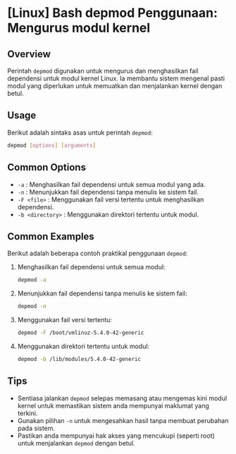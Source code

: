 # [Linux] Bash depmod Penggunaan: Mengurus modul kernel

## Overview
Perintah `depmod` digunakan untuk mengurus dan menghasilkan fail dependensi untuk modul kernel Linux. Ia membantu sistem mengenal pasti modul yang diperlukan untuk memuatkan dan menjalankan kernel dengan betul.

## Usage
Berikut adalah sintaks asas untuk perintah `depmod`:

```bash
depmod [options] [arguments]
```

## Common Options
- `-a` : Menghasilkan fail dependensi untuk semua modul yang ada.
- `-n` : Menunjukkan fail dependensi tanpa menulis ke sistem fail.
- `-F <file>` : Menggunakan fail versi tertentu untuk menghasilkan dependensi.
- `-b <directory>` : Menggunakan direktori tertentu untuk modul.

## Common Examples
Berikut adalah beberapa contoh praktikal penggunaan `depmod`:

1. Menghasilkan fail dependensi untuk semua modul:
    ```bash
    depmod -a
    ```

2. Menunjukkan fail dependensi tanpa menulis ke sistem fail:
    ```bash
    depmod -n
    ```

3. Menggunakan fail versi tertentu:
    ```bash
    depmod -F /boot/vmlinuz-5.4.0-42-generic
    ```

4. Menggunakan direktori tertentu untuk modul:
    ```bash
    depmod -b /lib/modules/5.4.0-42-generic
    ```

## Tips
- Sentiasa jalankan `depmod` selepas memasang atau mengemas kini modul kernel untuk memastikan sistem anda mempunyai maklumat yang terkini.
- Gunakan pilihan `-n` untuk mengesahkan hasil tanpa membuat perubahan pada sistem.
- Pastikan anda mempunyai hak akses yang mencukupi (seperti root) untuk menjalankan `depmod` dengan betul.